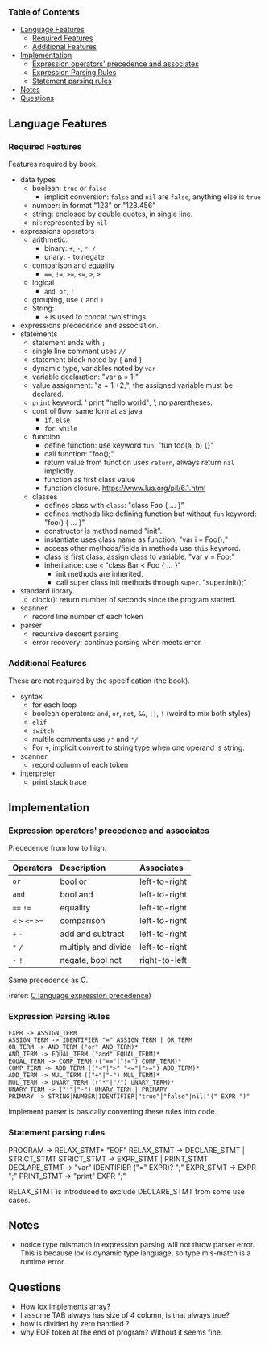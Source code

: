### Table of Contents
- [Language Features](#language-features)
  - [Required Features](#required-features)
  - [Additional Features](#additional-features)
- [Implementation](#implementation)
  - [Expression operators' precedence and associates](#expression-operators-precedence-and-associates)
  - [Expression Parsing Rules](#expression-parsing-rules)
  - [Statement parsing rules](#statement-parsing-rules)
- [Notes](#notes)
- [Questions](#questions)


## Language Features

### Required Features
Features required by book.
* data types
    * boolean: `true` or `false`
      * implicit conversion: `false` and `nil` are `false`, anything else is `true`
    * number: in format "123" or "123.456"
    * string: enclosed by double quotes, in single line.
    * nil: represented by `nil`
* expressions operators
    * arithmetic: 
        * binary: `+`, `-`, `*`, `/`
        * unary: `-` to negate
    * comparison and equality
        * `==`, `!=`, `>=`, `<=`, `>`, `>`
    * logical
        * `and`, `or`, `!`
    * grouping, use `(` and `)`
    * String:
      * `+` is used to concat two strings.
* expressions precedence and association.
* statements
    * statement ends with `;`
    * single line comment uses `//`
    * statement block noted by `{` and `}`
    * dynamic type, variables noted by `var`
    * variable declaration: "var a = 1;"
    * value assignment: "a = 1 +2;", the assigned variable must be declared.
    * `print` keyword: ' print "hello world"; ', no parentheses.
    * control flow, same format as java
        * `if`, `else`
        * `for`, `while`
    * function
        * define function: use keyword `fun`: "fun foo(a, b) {}"
        * call function: "foo();"
        * return value from function uses `return`, always return `nil` implicitly.
        * function as first class value
        * function closure. https://www.lua.org/pil/6.1.html
    * classes
        * defines class with `class`: "class Foo { ... }"
        * defines methods like defining function but without `fun` keyword:
            "foo() { ... }"
        * constructor is method named "init".
        * instantiate uses class name as function: "var i = Foo();"
        * access other methods/fields in methods use `this` keyword.  
        * class is first class, assign class to variable: "var v = Foo;"
        * inheritance: use `<` "class Bar < Foo { ... }"
            * init methods are inherited.
            * call super class init methods through `super`. "super.init();"
* standard library
    * clock(): return number of seconds since the program started.
* scanner
    * record line number of each token
* parser
    * recursive descent parsing
    * error recovery: continue parsing when meets error.


### Additional Features
These are not required by the specification (the book).
* syntax 
    * for each loop
    * boolean operators: `and`, `or`, `not`, `&&`, `||`, `!` (weird to mix both styles)
    * `elif`
    * `switch`
    * multile comments use `/*` and `*/`
    * For `+`, implicit convert to string type when one operand is string.
* scanner
    * record column of each token
* interpreter
    * print stack trace

## Implementation

### Expression operators' precedence and associates

Precedence from low to high.

| Operators         | Description         | Associates    |
| :---------------- | :------------------ | :------------ |
| `or`              | bool or             | left-to-right |
| `and`             | bool and            | left-to-right |
| `==` `!=`         | equality            | left-to-right |
| `<` `>` `<=` `>=` | comparison          | left-to-right |
| `+` `-`           | add and subtract    | left-to-right |
| `*` `/`           | multiply and divide | left-to-right |
| `-` `!`           | negate, bool not    | right-to-left |

Same precedence as C.

(refer: [C language expression precedence](https://en.cppreference.com/w/c/language/operator_precedence))

### Expression Parsing Rules
```
EXPR -> ASSIGN_TERM
ASSIGN_TERM -> IDENTIFIER "=" ASSIGN_TERM | OR_TERM
OR_TERM -> AND_TERM ("or" AND_TERM)*
AND_TERM -> EQUAL_TERM ("and" EQUAL_TERM)*
EQUAL_TERM -> COMP_TERM (("=="|"!=") COMP_TERM)*
COMP_TERM -> ADD_TERM (("<"|">"|"<="|">=") ADD_TERM)*
ADD_TERM -> MUL_TERM (("+"|"-") MUL_TERM)*
MUL_TERM -> UNARY_TERM (("*"|"/") UNARY_TERM)*
UNARY_TERM -> ("!"|"-") UNARY_TERM | PRIMARY
PRIMARY -> STRING|NUMBER|IDENTIFIER|"true"|"false"|nil|"(" EXPR ")"
```

Implement parser is basically converting these rules into code.

### Statement parsing rules
PROGRAM -> RELAX_STMT* "EOF"
RELAX_STMT -> DECLARE_STMT | STRICT_STMT
STRICT_STMT -> EXPR_STMT | PRINT_STMT
DECLARE_STMT -> "var" IDENTIFIER ("=" EXPR)? ";"
EXPR_STMT -> EXPR ";"
PRINT_STMT -> "print" EXPR ";"

RELAX_STMT is introduced to exclude DECLARE_STMT from some use cases.

## Notes
* notice type mismatch in expression parsing will not throw parser error. This is because lox is dynamic type language, so type mis-match is a runtime error.

## Questions
* How lox implements array?
* I assume TAB always has size of 4 column, is that always true?
* how is divided by zero handled ?
* why EOF token at the end of program? Without it seems fine.